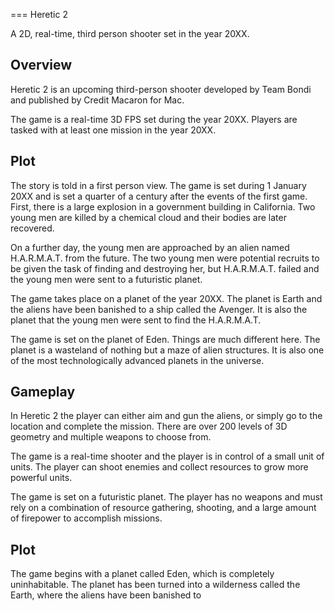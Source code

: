 
===
Heretic 2

A 2D, real-time, third person shooter set in the year 20XX.

## Overview

Heretic 2 is an upcoming third-person shooter developed by Team Bondi and published by Credit Macaron for Mac.

The game is a real-time 3D FPS set during the year 20XX. Players are tasked with at least one mission in the year 20XX.

## Plot

The story is told in a first person view. The game is set during 1 January 20XX and is set a quarter of a century after the events of the first game. First, there is a large explosion in a government building in California. Two young men are killed by a chemical cloud and their bodies are later recovered.

On a further day, the young men are approached by an alien named H.A.R.M.A.T. from the future. The two young men were potential recruits to be given the task of finding and destroying her, but H.A.R.M.A.T. failed and the young men were sent to a futuristic planet.

The game takes place on a planet of the year 20XX. The planet is Earth and the aliens have been banished to a ship called the Avenger. It is also the planet that the young men were sent to find the H.A.R.M.A.T.

The game is set on the planet of Eden. Things are much different here. The planet is a wasteland of nothing but a maze of alien structures. It is also one of the most technologically advanced planets in the universe.

## Gameplay

In Heretic 2 the player can either aim and gun the aliens, or simply go to the location and complete the mission. There are over 200 levels of 3D geometry and multiple weapons to choose from.

The game is a real-time shooter and the player is in control of a small unit of units. The player can shoot enemies and collect resources to grow more powerful units.

The game is set on a futuristic planet. The player has no weapons and must rely on a combination of resource gathering, shooting, and a large amount of firepower to accomplish missions.

## Plot

The game begins with a planet called Eden, which is completely uninhabitable. The planet has been turned into a wilderness called the Earth, where the aliens have been banished to
